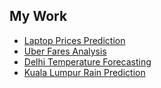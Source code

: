 ## My Work
* [Laptop Prices Prediction](laptop-price-prediction/readme.md)
* [Uber Fares Analysis](uber-fares-analysis/readme.md)
* [Delhi Temperature Forecasting](delhi-daily-temperature-forecasting/readme.md)
* [Kuala Lumpur Rain Prediction](kuala-lumpur-rain-prediction/readme.md)
